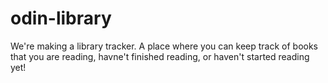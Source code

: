 # odin-library

We're making a library tracker. A place where you can keep track of books that you are reading, havne't finished reading, or haven't started reading yet! 